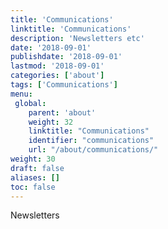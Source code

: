 ```yaml
---
title: 'Communications'
linktitle: 'Communications'
description: 'Newsletters etc'
date: '2018-09-01'
publishdate: '2018-09-01'
lastmod: '2018-09-01'
categories: ['about']
tags: ['Communications']
menu:
 global:
    parent: 'about'
    weight: 32
    linktitle: "Communications"
    identifier: "communications"
    url: "/about/communications/"
weight: 30
draft: false
aliases: []
toc: false
---
```


Newsletters